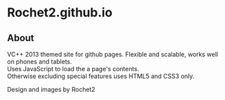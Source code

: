 # Rochet2.github.io

## About
VC++ 2013 themed site for github pages.
Flexible and scalable, works well on phones and tablets.<br />
Uses JavaScript to load the a page's contents.<br />
Otherwise excluding special features uses HTML5 and CSS3 only.<br />

Design and images by Rochet2<br />
